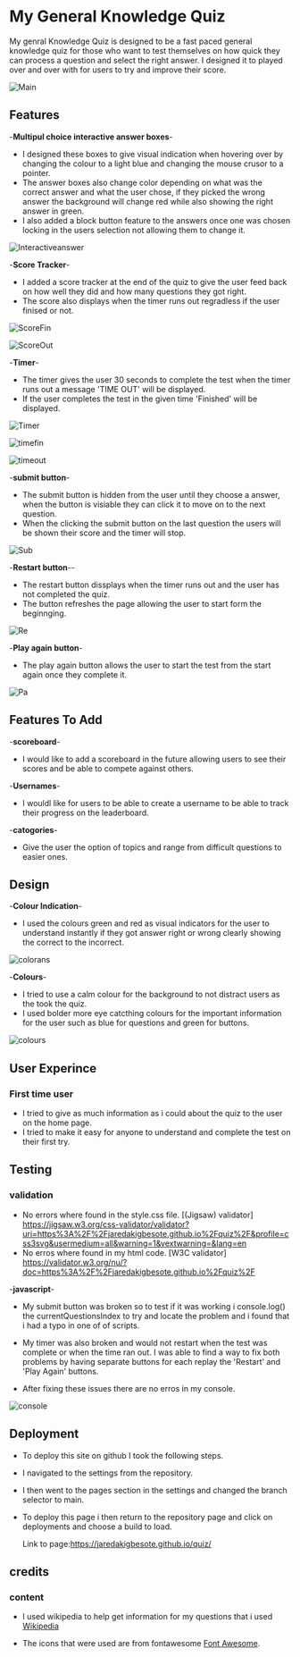 # My General Knowledge Quiz

My genral Knowledge Quiz is designed to be a fast paced general knowledge quiz for those who want to test themselves on how quick they can process a question and select the right answer. I designed it to played over and over with for users to try and improve their score.

![Main](https://github.com/jaredakigbesote/quiz/blob/main/assets/media/quiz%20main.PNG)

## Features

-__Multipul choice interactive answer boxes__-
- I designed these boxes to give visual indication when hovering over by changing the colour to a light blue and changing the mouse crusor to a pointer.
- The answer boxes also change color depending on what was the correct answer and what the user chose, if they picked the wrong answer the background will change red while also showing the right answer in green.
- I also added a block button feature to the answers once one was chosen locking in the users selection not allowing them to change it.

![Interactiveanswer](https://github.com/jaredakigbesote/quiz/blob/main/assets/media/quiz%20questions.PNG)


-__Score Tracker__-
- I added a score  tracker at the end of the quiz to give the user feed back on how well they did and how many questions they got right.
- The score also displays when the timer runs out regradless if the user finised or not.

![ScoreFin](https://github.com/jaredakigbesote/quiz/blob/main/assets/media/quiz%20fin%20score.PNG)

![ScoreOut](https://github.com/jaredakigbesote/quiz/blob/main/assets/media/time%20out%20quiz.PNG)


-__Timer__-
- The timer gives the user 30 seconds to complete the test when the timer runs out a message 'TIME OUT' will be displayed.
- If the user completes the test in the given time 'Finished' will be displayed.

![Timer](https://github.com/jaredakigbesote/quiz/blob/main/assets/media/quiz%20timer.PNG)

![timefin](https://github.com/jaredakigbesote/quiz/blob/main/assets/media/quiz%20done.PNG)

![timeout](https://github.com/jaredakigbesote/quiz/blob/main/assets/media/quiz%20time%20out.PNG)


-__submit button__-
- The submit button is hidden from the user until they choose a answer, when the button is visiable they can click it to move on to the next question.
- When the clicking the submit button on the last question the users will be shown their score and the timer will stop.

![Sub](https://github.com/jaredakigbesote/quiz/blob/main/assets/media/quiz%20submit.PNG)

-__Restart button__--
- The restart button dissplays when the timer runs out and the user has not completed the quiz.
- The button refreshes the page allowing the user to start form the beginnging.

![Re](https://github.com/jaredakigbesote/quiz/blob/main/assets/media/re.PNG)

-__Play again button__-
- The play again button allows the user to start the test from the start again once they complete it.

![Pa](https://github.com/jaredakigbesote/quiz/blob/main/assets/media/quiz%20pa.PNG)

## Features To Add

-__scoreboard__-
- I would like to add a scoreboard in the future allowing users to see their scores and be able to compete against others.

-__Usernames__-
- I wouldl like for users to be able to create a username to be able to track their progress on the leaderboard.

-__catogories__-
- Give the user the option of topics and range from difficult questions to easier ones.

## Design

-__Colour Indication__-
- I used the colours green and red as visual indicators for the user to understand instantly if they got answer right or wrong clearly showing the correct to the incorrect.
 
 ![colorans](https://github.com/jaredakigbesote/quiz/blob/main/assets/media/quiz%20box.PNG)

-__Colours__-
- I tried to use a calm colour for the background to not distract users as the took the quiz. 
- I used bolder more eye catcthing colours for the important information for the user such as blue for questions and green for buttons.
 
 ![colours](https://github.com/jaredakigbesote/quiz/blob/main/assets/media/colours%20quiz.PNG)


## User Experince

### First time user
 - I tried to give as much information as i could about the quiz to the user on the home page.
 - I tried to make it easy for anyone to understand and complete the test on their first try.

 ## Testing
 ### validation

 - No errors where found in the style.css file. [(Jigsaw) validator] https://jigsaw.w3.org/css-validator/validator?uri=https%3A%2F%2Fjaredakigbesote.github.io%2Fquiz%2F&profile=css3svg&usermedium=all&warning=1&vextwarning=&lang=en
 - No erros where found in my html code. [W3C validator] https://validator.w3.org/nu/?doc=https%3A%2F%2Fjaredakigbesote.github.io%2Fquiz%2F

 -__javascript__-
 - My submit button was broken so to test if it was working i console.log() the currentQuestionsIndex to try and locate the problem and i found that i had a typo in one of of scripts.

 - My timer was also broken and would not restart when the test was complete or when the time ran out. I was able to find a way to fix both problems by having separate buttons for each replay the 'Restart' and 'Play Again' buttons.

 - After fixing these issues there are no erros in my console. 

 ![console](https://github.com/jaredakigbesote/quiz/blob/main/assets/media/console%20quiz.PNG)







## Deployment
- To deploy this site on github I took the following steps.
- I navigated to the settings from the repository.
- I then went to the pages section in the settings and changed the branch selector to main.
- To deploy this page i then return to the repository page and click on deployments and choose a build to load.
  
  
  Link to page:https://jaredakigbesote.github.io/quiz/

## credits
### content
- I used wikipedia to help get information for my questions that i used [Wikipedia](https://www.wikipedia.org/)

- The icons that were used are from fontawesome [Font Awesome](https://fontawesome.com/).

